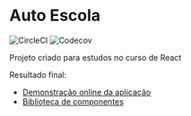 # Auto Escola

![CircleCI](https://img.shields.io/circleci/build/github/jclebson/autoescola/main)
![Codecov](https://img.shields.io/codecov/c/gh/jclebson/autoescola)

Projeto criado para estudos no curso de React

Resultado final:

- [Demonstração online da aplicação](https://autoescola-navy.vercel.app/)
- [Biblioteca de componentes](https://main--60843d287e7af40021c6af9c.chromatic.com)
